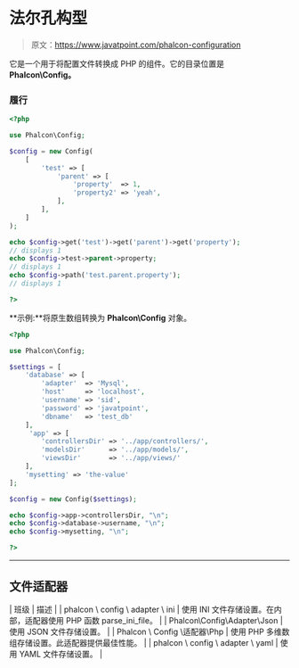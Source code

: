 # 法尔孔构型

> 原文：<https://www.javatpoint.com/phalcon-configuration>

它是一个用于将配置文件转换成 PHP 的组件。它的目录位置是 **Phalcon\Config。**

### 履行

```php
<?php

use Phalcon\Config;

$config = new Config(
    [
        'test' => [
            'parent' => [
                'property'  => 1,
                'property2' => 'yeah',
            ],
        ],  
    ]
);

echo $config->get('test')->get('parent')->get('property');  
// displays 1
echo $config->test->parent->property;                  	           
// displays 1
echo $config->path('test.parent.property');       		          
// displays 1

?>

```

**示例:**将原生数组转换为 **Phalcon\Config** 对象。

```php
<?php

use Phalcon\Config;

$settings = [
    'database' => [
        'adapter'  => 'Mysql',
        'host'     => 'localhost',
        'username' => 'sid',
        'password' => 'javatpoint',
        'dbname'   => 'test_db'
    ],
     'app' => [
        'controllersDir' => '../app/controllers/',
        'modelsDir'      => '../app/models/',
        'viewsDir'       => '../app/views/'
    ],
    'mysetting' => 'the-value'
];

$config = new Config($settings);

echo $config->app->controllersDir, "\n";
echo $config->database->username, "\n";
echo $config->mysetting, "\n";

?>

```

* * *

## 文件适配器

| 班级 | 描述 |
| phalcon \ config \ adapter \ ini | 使用 INI 文件存储设置。在内部，适配器使用 PHP 函数 parse_ini_file。 |
| Phalcon\Config\Adapter\Json | 使用 JSON 文件存储设置。 |
| Phalcon \ Config \适配器\Php | 使用 PHP 多维数组存储设置。此适配器提供最佳性能。 |
| phalcon \ config \ adapter \ yaml | 使用 YAML 文件存储设置。 |